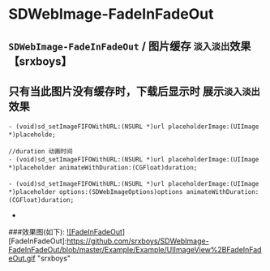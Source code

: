 # SDWebImage-FadeInFadeOut
`SDWebImage-FadeInFadeOut` / 图片缓存 `淡入淡出`效果 【srxboys】
-
只有当此图片没有缓存时，下载后显示时 展示`淡入淡出`效果 
-
```objc
- (void)sd_setImageFIFOWithURL:(NSURL *)url placeholderImage:(UIImage *)placeholde;

//duration 动画时间
- (void)sd_setImageFIFOWithURL:(NSURL *)url placeholderImage:(UIImage *)placeholder animateWithDuration:(CGFloat)duration;

- (void)sd_setImageFIFOWithURL:(NSURL *)url placeholderImage:(UIImage *)placeholder options:(SDWebImageOptions)options animateWithDuration:(CGFloat)duration;
```
-
###效果图(如下):
[![FadeInFadeOut]](https://github.com/srxboys)  
[FadeInFadeOut]:https://github.com/srxboys/SDWebImage-FadeInFadeOut/blob/master/Example/Example/UIImageView%2BFadeInFadeOut.gif  "srxboys"  

